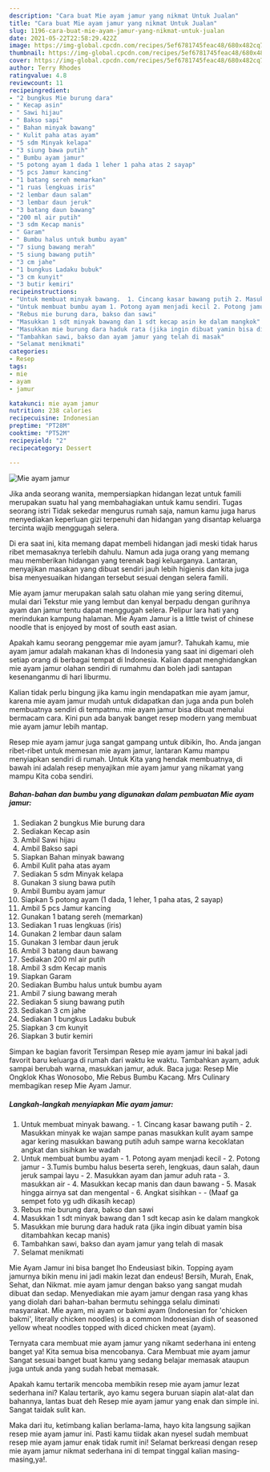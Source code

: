 ```yaml
---
description: "Cara buat Mie ayam jamur yang nikmat Untuk Jualan"
title: "Cara buat Mie ayam jamur yang nikmat Untuk Jualan"
slug: 1196-cara-buat-mie-ayam-jamur-yang-nikmat-untuk-jualan
date: 2021-05-22T22:58:29.422Z
image: https://img-global.cpcdn.com/recipes/5ef6781745feac48/680x482cq70/mie-ayam-jamur-foto-resep-utama.jpg
thumbnail: https://img-global.cpcdn.com/recipes/5ef6781745feac48/680x482cq70/mie-ayam-jamur-foto-resep-utama.jpg
cover: https://img-global.cpcdn.com/recipes/5ef6781745feac48/680x482cq70/mie-ayam-jamur-foto-resep-utama.jpg
author: Terry Rhodes
ratingvalue: 4.8
reviewcount: 11
recipeingredient:
- "2 bungkus Mie burung dara"
- " Kecap asin"
- " Sawi hijau"
- " Bakso sapi"
- " Bahan minyak bawang"
- " Kulit paha atas ayam"
- "5 sdm Minyak kelapa"
- "3 siung bawa putih"
- " Bumbu ayam jamur"
- "5 potong ayam 1 dada 1 leher 1 paha atas 2 sayap"
- "5 pcs Jamur kancing"
- "1 batang sereh memarkan"
- "1 ruas lengkuas iris"
- "2 lembar daun salam"
- "3 lembar daun jeruk"
- "3 batang daun bawang"
- "200 ml air putih"
- "3 sdm Kecap manis"
- " Garam"
- " Bumbu halus untuk bumbu ayam"
- "7 siung bawang merah"
- "5 siung bawang putih"
- "3 cm jahe"
- "1 bungkus Ladaku bubuk"
- "3 cm kunyit"
- "3 butir kemiri"
recipeinstructions:
- "Untuk membuat minyak bawang.  1. Cincang kasar bawang putih 2. Masukkan minyak ke wajan sampe panas masukkan kulit ayam sampe agar kering masukkan bawang putih aduh sampe warna kecoklatan angkat dan sisihkan ke wadah"
- "Untuk membuat bumbu ayam 1. Potong ayam menjadi kecil 2. Potong jamur 3.Tumis bumbu halus beserta sereh, lengkuas, daun salah, daun jeruk sampai layu 2. Masukkan ayam dan jamur aduh rata 3. masukkan air 4. Masukkan kecap manis dan daun bawang 5. Masak hingga airnya sat dan mengental 6. Angkat sisihkan  (Maaf ga sempet foto yg udh dikasih kecap)"
- "Rebus mie burung dara, bakso dan sawi"
- "Masukkan 1 sdt minyak bawang dan 1 sdt kecap asin ke dalam mangkok"
- "Masukkan mie burung dara haduk rata (jika ingin dibuat yamin bisa ditambahkan kecap manis)"
- "Tambahkan sawi, bakso dan ayam jamur yang telah di masak"
- "Selamat menikmati"
categories:
- Resep
tags:
- mie
- ayam
- jamur

katakunci: mie ayam jamur 
nutrition: 238 calories
recipecuisine: Indonesian
preptime: "PT28M"
cooktime: "PT52M"
recipeyield: "2"
recipecategory: Dessert

---
```



![Mie ayam jamur](https://img-global.cpcdn.com/recipes/5ef6781745feac48/680x482cq70/mie-ayam-jamur-foto-resep-utama.jpg)

Jika anda seorang wanita, mempersiapkan hidangan lezat untuk famili merupakan suatu hal yang membahagiakan untuk kamu sendiri. Tugas seorang istri Tidak sekedar mengurus rumah saja, namun kamu juga harus menyediakan keperluan gizi terpenuhi dan hidangan yang disantap keluarga tercinta wajib menggugah selera.

Di era  saat ini, kita memang dapat membeli hidangan jadi meski tidak harus ribet memasaknya terlebih dahulu. Namun ada juga orang yang memang mau memberikan hidangan yang terenak bagi keluarganya. Lantaran, menyajikan masakan yang dibuat sendiri jauh lebih higienis dan kita juga bisa menyesuaikan hidangan tersebut sesuai dengan selera famili. 

Mie ayam jamur merupakan salah satu olahan mie yang sering ditemui, mulai dari Tekstur mie yang lembut dan kenyal berpadu dengan gurihnya ayam dan jamur tentu dapat menggugah selera. Pelipur lara hati yang merindukan kampung halaman. Mie Ayam Jamur is a little twist of chinese noodle that is enjoyed by most of south east asian.

Apakah kamu seorang penggemar mie ayam jamur?. Tahukah kamu, mie ayam jamur adalah makanan khas di Indonesia yang saat ini digemari oleh setiap orang di berbagai tempat di Indonesia. Kalian dapat menghidangkan mie ayam jamur olahan sendiri di rumahmu dan boleh jadi santapan kesenanganmu di hari liburmu.

Kalian tidak perlu bingung jika kamu ingin mendapatkan mie ayam jamur, karena mie ayam jamur mudah untuk didapatkan dan juga anda pun boleh membuatnya sendiri di tempatmu. mie ayam jamur bisa dibuat memalui bermacam cara. Kini pun ada banyak banget resep modern yang membuat mie ayam jamur lebih mantap.

Resep mie ayam jamur juga sangat gampang untuk dibikin, lho. Anda jangan ribet-ribet untuk memesan mie ayam jamur, lantaran Kamu mampu menyiapkan sendiri di rumah. Untuk Kita yang hendak membuatnya, di bawah ini adalah resep menyajikan mie ayam jamur yang nikamat yang mampu Kita coba sendiri.

<!--inarticleads1-->

##### Bahan-bahan dan bumbu yang digunakan dalam pembuatan Mie ayam jamur:

1. Sediakan 2 bungkus Mie burung dara
1. Sediakan  Kecap asin
1. Ambil  Sawi hijau
1. Ambil  Bakso sapi
1. Siapkan  Bahan minyak bawang
1. Ambil  Kulit paha atas ayam
1. Sediakan 5 sdm Minyak kelapa
1. Gunakan 3 siung bawa putih
1. Ambil  Bumbu ayam jamur
1. Siapkan 5 potong ayam (1 dada, 1 leher, 1 paha atas, 2 sayap)
1. Ambil 5 pcs Jamur kancing
1. Gunakan 1 batang sereh (memarkan)
1. Sediakan 1 ruas lengkuas (iris)
1. Gunakan 2 lembar daun salam
1. Gunakan 3 lembar daun jeruk
1. Ambil 3 batang daun bawang
1. Sediakan 200 ml air putih
1. Ambil 3 sdm Kecap manis
1. Siapkan  Garam
1. Sediakan  Bumbu halus untuk bumbu ayam
1. Ambil 7 siung bawang merah
1. Sediakan 5 siung bawang putih
1. Sediakan 3 cm jahe
1. Sediakan 1 bungkus Ladaku bubuk
1. Siapkan 3 cm kunyit
1. Siapkan 3 butir kemiri


Simpan ke bagian favorit Tersimpan Resep mie ayam jamur ini bakal jadi favorit baru keluarga di rumah dari waktu ke waktu. Tambahkan ayam, aduk sampai berubah warna, masukkan jamur, aduk. Baca juga: Resep Mie Ongklok Khas Wonosobo, Mie Rebus Bumbu Kacang. Mrs Culinary membagikan resep Mie Ayam Jamur. 

<!--inarticleads2-->

##### Langkah-langkah menyiapkan Mie ayam jamur:

1. Untuk membuat minyak bawang.  - 1. Cincang kasar bawang putih - 2. Masukkan minyak ke wajan sampe panas masukkan kulit ayam sampe agar kering masukkan bawang putih aduh sampe warna kecoklatan angkat dan sisihkan ke wadah
1. Untuk membuat bumbu ayam - 1. Potong ayam menjadi kecil - 2. Potong jamur - 3.Tumis bumbu halus beserta sereh, lengkuas, daun salah, daun jeruk sampai layu - 2. Masukkan ayam dan jamur aduh rata - 3. masukkan air - 4. Masukkan kecap manis dan daun bawang - 5. Masak hingga airnya sat dan mengental - 6. Angkat sisihkan -  - (Maaf ga sempet foto yg udh dikasih kecap)
1. Rebus mie burung dara, bakso dan sawi
1. Masukkan 1 sdt minyak bawang dan 1 sdt kecap asin ke dalam mangkok
1. Masukkan mie burung dara haduk rata (jika ingin dibuat yamin bisa ditambahkan kecap manis)
1. Tambahkan sawi, bakso dan ayam jamur yang telah di masak
1. Selamat menikmati


Mie Ayam Jamur ini bisa banget lho Endeusiast bikin. Topping ayam jamurnya bikin menu ini jadi makin lezat dan endeus! Bersih, Murah, Enak, Sehat, dan Nikmat. mie ayam jamur dengan bakso yang sangat mudah dibuat dan sedap. Menyediakan mie ayam jamur dengan rasa yang khas yang diolah dari bahan-bahan bermutu sehingga selalu diminati masyarakat. Mie ayam, mi ayam or bakmi ayam (Indonesian for &#39;chicken bakmi&#39;, literally chicken noodles) is a common Indonesian dish of seasoned yellow wheat noodles topped with diced chicken meat (ayam). 

Ternyata cara membuat mie ayam jamur yang nikamt sederhana ini enteng banget ya! Kita semua bisa mencobanya. Cara Membuat mie ayam jamur Sangat sesuai banget buat kamu yang sedang belajar memasak ataupun juga untuk anda yang sudah hebat memasak.

Apakah kamu tertarik mencoba membikin resep mie ayam jamur lezat sederhana ini? Kalau tertarik, ayo kamu segera buruan siapin alat-alat dan bahannya, lantas buat deh Resep mie ayam jamur yang enak dan simple ini. Sangat taidak sulit kan. 

Maka dari itu, ketimbang kalian berlama-lama, hayo kita langsung sajikan resep mie ayam jamur ini. Pasti kamu tiidak akan nyesel sudah membuat resep mie ayam jamur enak tidak rumit ini! Selamat berkreasi dengan resep mie ayam jamur nikmat sederhana ini di tempat tinggal kalian masing-masing,ya!.

